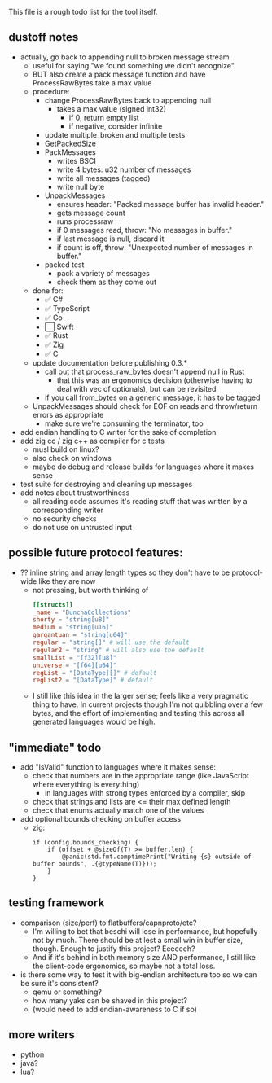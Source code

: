 This file is a rough todo list for the tool itself.

## dustoff notes
- actually, go back to appending null to broken message stream
    - useful for saying "we found something we didn't recognize"
    - BUT also create a pack message function and have ProcessRawBytes take a max value
    - procedure:
      - change ProcessRawBytes back to appending null
        - takes a max value (signed int32)
          - if 0, return empty list
          - if negative, consider infinite
      - update multiple_broken and multiple tests
      - GetPackedSize
      - PackMessages
        - writes BSCI
        - write 4 bytes: u32 number of messages
        - write all messages (tagged)
        - write null byte
      - UnpackMessages
        - ensures header: "Packed message buffer has invalid header."
        - gets message count
        - runs processraw
        - if 0 messages read, throw: "No messages in buffer."
        - if last message is null, discard it
        - if count is off, throw: "Unexpected number of messages in buffer."
      - packed test
        - pack a variety of messages
        - check them as they come out
    - done for:
      - ✅ C#
      - ✅ TypeScript
      - ✅ Go
      - ⬜️ Swift
      - ✅ Rust
      - ✅ Zig
      - ✅ C
    - update documentation before publishing 0.3.*
        - call out that process_raw_bytes doesn't append null in Rust
            - that this was an ergonomics decision (otherwise having to deal with vec of optionals), but can be revisited
        - if you call from_bytes on a generic message, it has to be tagged
    - UnpackMessages should check for EOF on reads and throw/return errors as appropriate
        - make sure we're consuming the terminator, too
- add endian handling to C writer for the sake of completion
- add zig cc / zig c++ as compiler for c tests
  - musl build on linux?
  - also check on windows
  - maybe do debug and release builds for languages where it makes sense
- test suite for destroying and cleaning up messages
- add notes about trustworthiness
  - all reading code assumes it's reading stuff that was written by a corresponding writer
  - no security checks
  - do not use on untrusted input

## possible future protocol features:
- ?? inline string and array length types so they don't have to be protocol-wide like they are now
    - not pressing, but worth thinking of
        ```toml
        [[structs]]
        _name = "BunchaCollections"
        shorty = "string[u8]"
        medium = "string[u16]"
        gargantuan = "string[u64]"
        regular = "string[]" # will use the default
        regular2 = "string" # will also use the default
        smallList = "[f32][u8]"
        universe = "[f64][u64]"
        regList = "[DataType][]" # default
        regList2 = "[DataType]" # default
        ```
    - I still like this idea in the larger sense; feels like a very pragmatic thing to have. In current projects though I'm not quibbling over a few bytes, and the effort of implementing and testing this across all generated languages would be high.

## "immediate" todo
- add "IsValid" function to languages where it makes sense:
    - check that numbers are in the appropriate range (like JavaScript where everything is everything)
        - in languages with strong types enforced by a compiler, skip
    - check that strings and lists are <= their max defined length
    - check that enums actually match one of the values
- add optional bounds checking on buffer access
  - zig: 
    ```zig
    if (config.bounds_checking) {
        if (offset + @sizeOf(T) >= buffer.len) {
            @panic(std.fmt.comptimePrint("Writing {s} outside of buffer bounds", .{@typeName(T)}));
        }
    }
    ```

## testing framework
  - comparison (size/perf) to flatbuffers/capnproto/etc?
      - I'm willing to bet that beschi will lose in performance, but hopefully not by much. There should be at lest a small win in buffer size, though. Enough to justify this project? Eeeeeeh? 
      - And if it's behind in both memory size AND performance, I still like the client-code ergonomics, so maybe not a total loss. 
  - is there some way to test it with big-endian architecture too so we can be sure it's consistent? 
      - qemu or something?
      - how many yaks can be shaved in this project?
      - (would need to add endian-awareness to C if so)

## more writers
* python
* java?
* lua?
